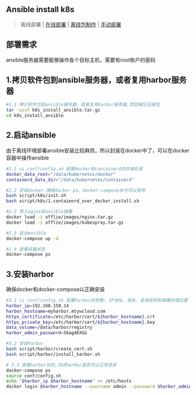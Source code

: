 ## Ansible install k8s

> 离线部署 | [在线部署](docs/online.md) | [离线包制作](docs/offlie-package.md) | [手动部署](https://github.com/long1318737396/k8s_install/tree/main)

## 部署需求

 ansible服务器需要能够操作各个目标主机，需要有root账户的密码 

## 1.拷贝软件包到ansible服务器，或者复用harbor服务器

```bash
#1.1 拷贝软件包到ansible服务器，或者复用harbor服务器,然后解压压缩包
tar -zxvf k8s_install_ansible.tar.gz
cd k8s_install_ansible
```

## 2.启动ansible
由于离线环境部署ansible安装比较麻烦，所以封装在docker中了，可以在docker容器中操作ansible
```bash
#2.1 vi conf/config.sh 配置docker和containerd的存储目录
docker_data_root="/data/kubernetes/docker"
containerd_data_dir="/data/kubernetes/containerd"

#2.2 安装docker,确保docker ps、docker-compose命令可以使用
bash script/k8s/init.sh
bash script/k8s/1.contaienrd_over_docker_install.sh

#2.3 导入nginx和ansible镜像
docker load -i offlie/images/nginx.tar.gz 
docker load -i offlie/images/kubespray.tar.gz

#2.3 启动ansible
docker-compose up -d

#2.4 查看容器状态
docker-compose ps
```

## 3.安装harbor
确保docker和docker-compose以正确安装
```bash
#3.1 vi conf/config.sh 配置harbor的参数: IP地址、域名、登录密码和镜像存储位置
harbor_ip=192.168.150.14
harbor_hostname=myharbor.mtywcloud.com
https_certificate=/etc/harbor/cert/${harbor_hostname}.crt
https_private_key=/etc/harbor/cert/${harbor_hostname}.key
data_volume=/data/harbor/registry
harbor_admin_password=S6ag4KXGS

#3.2 安装harbor
bash script/harbor/create_cert.sh
bash script/harbor/install_harbor.sh

# 3.3 查看harbor状态,测试harbor是否可以正常登录
docker-compose ps
source conf/config.sh
echo "$harbor_ip $harbor_hostname" >> /etc/hosts
docker login $harbor_hostname --username admin --password $harbor_admin_password
```